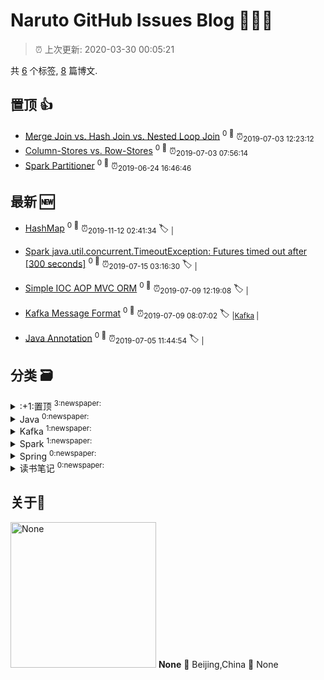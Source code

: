
# Naruto GitHub Issues Blog :tada::tada::tada:

> :alarm_clock: 上次更新: 2020-03-30 00:05:21

共 [6](https://github.com/naruto2902git/narutoblog/labels) 个标签, [8](https://github.com/naruto2902git/narutoblog/issues) 篇博文.

## 置顶 :thumbsup: 
- [Merge Join vs. Hash Join vs. Nested Loop Join](https://github.com/naruto2902git/narutoblog/issues/3)  <sup>0 :speech_balloon:</sup>  	 :alarm_clock:<sub>2019-07-03 12:23:12</sub> 
- [Column-Stores vs. Row-Stores](https://github.com/naruto2902git/narutoblog/issues/2)  <sup>0 :speech_balloon:</sup>  	 :alarm_clock:<sub>2019-07-03 07:56:14</sub> 
- [Spark Partitioner](https://github.com/naruto2902git/narutoblog/issues/1)  <sup>0 :speech_balloon:</sup>  	 :alarm_clock:<sub>2019-06-24 16:46:46</sub> 
## 最新 :new: 
- [HashMap](https://github.com/naruto2902git/narutoblog/issues/8) <sup>0 :speech_balloon:</sup>  			 :alarm_clock:<sub>2019-11-12 02:41:34</sub> 
 :label: 	<sub>|</sub>

- [Spark java.util.concurrent.TimeoutException: Futures timed out after [300 seconds]](https://github.com/naruto2902git/narutoblog/issues/7) <sup>0 :speech_balloon:</sup>  			 :alarm_clock:<sub>2019-07-15 03:16:30</sub> 
 :label: 	<sub>|</sub>

- [Simple IOC AOP MVC ORM](https://github.com/naruto2902git/narutoblog/issues/6) <sup>0 :speech_balloon:</sup>  			 :alarm_clock:<sub>2019-07-09 12:19:08</sub> 
 :label: 	<sub>|</sub>

- [Kafka Message Format](https://github.com/naruto2902git/narutoblog/issues/5) <sup>0 :speech_balloon:</sup>  			 :alarm_clock:<sub>2019-07-09 08:07:02</sub> 
 :label: 	<sub>|</sub><sub>[Kafka](https://github.com/naruto2902git/narutoblog/labels/Kafka)	|	</sub>

- [Java Annotation](https://github.com/naruto2902git/narutoblog/issues/4) <sup>0 :speech_balloon:</sup>  			 :alarm_clock:<sub>2019-07-05 11:44:54</sub> 
 :label: 	<sub>|</sub>

## 分类  :card_file_box: 

<details>
<summary>:+1:置顶	<sup>3:newspaper:</sup></summary>
- [Merge Join vs. Hash Join vs. Nested Loop Join](https://github.com/naruto2902git/narutoblog/issues/3)  <sup>0 :speech_balloon:</sup>  	 :alarm_clock:<sub>2019-07-03 12:23:12</sub> 
- [Column-Stores vs. Row-Stores](https://github.com/naruto2902git/narutoblog/issues/2)  <sup>0 :speech_balloon:</sup>  	 :alarm_clock:<sub>2019-07-03 07:56:14</sub> 
- [Spark Partitioner](https://github.com/naruto2902git/narutoblog/issues/1)  <sup>0 :speech_balloon:</sup>  	 :alarm_clock:<sub>2019-06-24 16:46:46</sub> 

</details>

<details>
<summary>Java	<sup>0:newspaper:</sup></summary>

</details>

<details>
<summary>Kafka	<sup>1:newspaper:</sup></summary>
- [Kafka Message Format](https://github.com/naruto2902git/narutoblog/issues/5)  <sup>0 :speech_balloon:</sup>  	 :alarm_clock:<sub>2019-07-09 08:07:02</sub> 

</details>

<details>
<summary>Spark	<sup>1:newspaper:</sup></summary>
- [Spark Partitioner](https://github.com/naruto2902git/narutoblog/issues/1)  <sup>0 :speech_balloon:</sup>  	 :alarm_clock:<sub>2019-06-24 16:46:46</sub> 

</details>

<details>
<summary>Spring	<sup>0:newspaper:</sup></summary>

</details>

<details>
<summary>读书笔记	<sup>0:newspaper:</sup></summary>

</details>

## 关于:boy:
[<img alt="None" src="https://avatars2.githubusercontent.com/u/14181870?v=4" width="233"/>](https://github.com/naruto2902git)
**None**
:round_pushpin: Beijing,China
:black_flag: None
